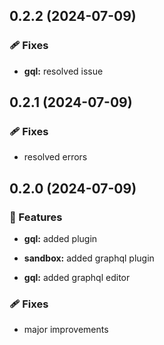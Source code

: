 ## 0.2.2 (2024-07-09)


### 🩹 Fixes

- **gql:** resolved issue

## 0.2.1 (2024-07-09)


### 🩹 Fixes

- resolved errors

## 0.2.0 (2024-07-09)


### 🚀 Features

- **gql:** added plugin

- **sandbox:** added graphql plugin

- **gql:** added graphql editor


### 🩹 Fixes

- major improvements